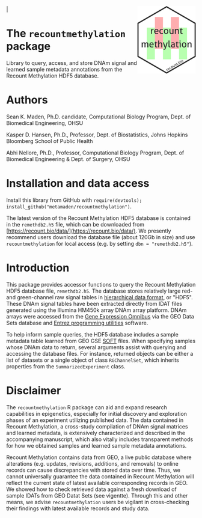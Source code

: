 |[<img style="float: right;" src = "inst/figures/remeth_hexsticker.png" height="180"/>](https://recount.bio/data)
# The `recountmethylation` package
Library to query, access, and store DNAm signal and learned sample metadata 
annotations from the Recount Methylation HDF5 database.

# Authors

Sean K. Maden, Ph.D. candidate, Computational Biology Program, 
Dept. of Biomedical Engineering, OHSU

Kasper D. Hansen, Ph.D., 
Professor, Dept. of Biostatistics, Johns Hopkins Bloomberg 
School of Public Health

Abhi Nellore, Ph.D.,
Professor, Computational Biology Program, Dept. of Biomedical 
Engineering & Dept. of Surgery, OHSU

# Installation and data access

Install this library from GitHub with 
`require(devtools); install_github("metamaden/recountmethylation")`.

The latest version of the Recount Methylation HDF5 database is contained
in the `remethdb2.h5` file, which can be downloaded from 
[https://recount.bio/data/](https://recount.bio/data/). We presently 
recommend users download the database file (about 120Gb in size) and
use `recountmethylation` for local access (e.g. by setting 
`dbn = "remethdb2.h5"`).

# Introduction

This package provides accessor functions to query the Recount Methylation HDF5 
database file, `remethdb2.h5`. The database stores relatively large red- and 
green-channel raw signal tables in 
[hierarchical data format](https://portal.hdfgroup.org/display/HDF5/HDF5), 
or "HDF5". These DNAm signal tables have been extracted directly from IDAT 
files generated using the Illumina HM450k array DNAm array platform. 
DNAm arrays were accessed from the 
[Gene Expression Omnibus](https://www.ncbi.nlm.nih.gov/geo/) via the 
GEO Data Sets database and 
[Entrez programming utilities](https://www.ncbi.nlm.nih.gov/books/NBK25501/) 
software.

To help inform sample queries, the HDF5 database includes a sample metadata 
table learned from GEO GSE 
[SOFT](https://www.ncbi.nlm.nih.gov/geo/info/soft.html) files. 
When specifying samples whose DNAm data to return, several arguments assist 
with querying and accessing the database files. For instance, returned objects 
can be either a list of datasets or a single object of class `RGChannelSet`, 
which inherits properties from the `SummarizedExperiment` class.

# Disclaimer

The `recountmethylation` R package can aid and expand research capabilities 
in epigenetics, especially for initial discovery and exploration phases of an 
experiment utilizing published data. The data contained in Recount Methylation, 
a cross-study compilation of DNAm signal matrices and learned metadata, is 
extensively characterized and described in the accompanying manuscript, which 
also vitally includes transparent methods for how we obtained samples and 
learned sample metadata annotations. 

Recount Methylation contains data from GEO, a live public database where 
alterations (e.g. updates, revisions, additions, and removals) to online 
records can cause discrepancies with stored data over time. Thus, we cannot 
universally guarantee the data contained in Recount Methylation will reflect 
the current state of latest available corresponding records in GEO. We 
showed how to check retrieved data against a fresh download of sample IDATs 
from GEO Datat Sets (see vigentte). Through this and other means, 
we advise `recountmethylation` users be vigilant in cross-checking their 
findings with latest available records and study data.
